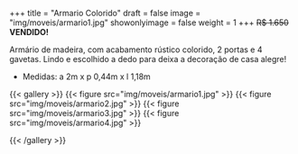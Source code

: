 +++
title = "Armario Colorido"
draft = false
image = "img/moveis/armario1.jpg"
showonlyimage = false
weight = 1
+++
<span class="sold">~~R$ 1.650~~</span> **VENDIDO!**

<!--more-->

Armário de madeira, com acabamento rústico colorido, 2 portas e 4 gavetas.
Lindo e escolhido a dedo para deixa a decoração de casa alegre!

- Medidas: a 2m x p 0,44m x l 1,18m

{{< gallery >}}
{{< figure src="img/moveis/armario1.jpg" >}}
{{< figure src="img/moveis/armario2.jpg" >}}
{{< figure src="img/moveis/armario3.jpg" >}}
{{< figure src="img/moveis/armario4.jpg" >}}

{{< /gallery >}}

